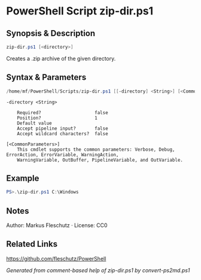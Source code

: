 # PowerShell Script zip-dir.ps1

## Synopsis & Description
```powershell
zip-dir.ps1 [<directory>]
```

Creates a .zip archive of the given directory.

## Syntax & Parameters
```powershell
/home/mf/PowerShell/Scripts/zip-dir.ps1 [[-directory] <String>] [<CommonParameters>]
```

```
-directory <String>
    
    Required?                    false
    Position?                    1
    Default value                
    Accept pipeline input?       false
    Accept wildcard characters?  false
```

```
[<CommonParameters>]
    This cmdlet supports the common parameters: Verbose, Debug, ErrorAction, ErrorVariable, WarningAction, 
    WarningVariable, OutBuffer, PipelineVariable, and OutVariable.
```

## Example
```powershell
PS>.\zip-dir.ps1 C:\Windows
```


## Notes
Author: Markus Fleschutz · License: CC0

## Related Links
https://github.com/fleschutz/PowerShell

*Generated from comment-based help of zip-dir.ps1 by convert-ps2md.ps1*
